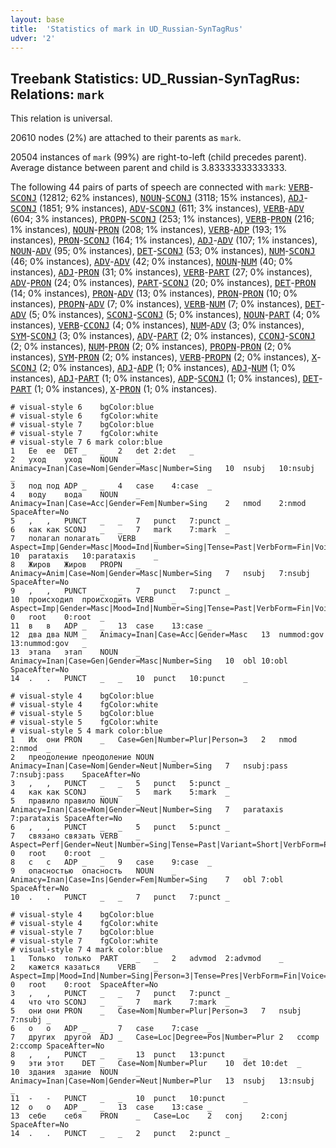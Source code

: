 ```yaml
---
layout: base
title:  'Statistics of mark in UD_Russian-SynTagRus'
udver: '2'
---
```


## Treebank Statistics: UD_Russian-SynTagRus: Relations: `mark`

This relation is universal.

20610 nodes (2%) are attached to their parents as `mark`.

20504 instances of `mark` (99%) are right-to-left (child precedes parent).
Average distance between parent and child is 3.83333333333333.

The following 44 pairs of parts of speech are connected with `mark`: <tt><a href="ru_syntagrus-pos-VERB.html">VERB</a></tt>-<tt><a href="ru_syntagrus-pos-SCONJ.html">SCONJ</a></tt> (12812; 62% instances), <tt><a href="ru_syntagrus-pos-NOUN.html">NOUN</a></tt>-<tt><a href="ru_syntagrus-pos-SCONJ.html">SCONJ</a></tt> (3118; 15% instances), <tt><a href="ru_syntagrus-pos-ADJ.html">ADJ</a></tt>-<tt><a href="ru_syntagrus-pos-SCONJ.html">SCONJ</a></tt> (1851; 9% instances), <tt><a href="ru_syntagrus-pos-ADV.html">ADV</a></tt>-<tt><a href="ru_syntagrus-pos-SCONJ.html">SCONJ</a></tt> (611; 3% instances), <tt><a href="ru_syntagrus-pos-VERB.html">VERB</a></tt>-<tt><a href="ru_syntagrus-pos-ADV.html">ADV</a></tt> (604; 3% instances), <tt><a href="ru_syntagrus-pos-PROPN.html">PROPN</a></tt>-<tt><a href="ru_syntagrus-pos-SCONJ.html">SCONJ</a></tt> (253; 1% instances), <tt><a href="ru_syntagrus-pos-VERB.html">VERB</a></tt>-<tt><a href="ru_syntagrus-pos-PRON.html">PRON</a></tt> (216; 1% instances), <tt><a href="ru_syntagrus-pos-NOUN.html">NOUN</a></tt>-<tt><a href="ru_syntagrus-pos-PRON.html">PRON</a></tt> (208; 1% instances), <tt><a href="ru_syntagrus-pos-VERB.html">VERB</a></tt>-<tt><a href="ru_syntagrus-pos-ADP.html">ADP</a></tt> (193; 1% instances), <tt><a href="ru_syntagrus-pos-PRON.html">PRON</a></tt>-<tt><a href="ru_syntagrus-pos-SCONJ.html">SCONJ</a></tt> (164; 1% instances), <tt><a href="ru_syntagrus-pos-ADJ.html">ADJ</a></tt>-<tt><a href="ru_syntagrus-pos-ADV.html">ADV</a></tt> (107; 1% instances), <tt><a href="ru_syntagrus-pos-NOUN.html">NOUN</a></tt>-<tt><a href="ru_syntagrus-pos-ADV.html">ADV</a></tt> (95; 0% instances), <tt><a href="ru_syntagrus-pos-DET.html">DET</a></tt>-<tt><a href="ru_syntagrus-pos-SCONJ.html">SCONJ</a></tt> (53; 0% instances), <tt><a href="ru_syntagrus-pos-NUM.html">NUM</a></tt>-<tt><a href="ru_syntagrus-pos-SCONJ.html">SCONJ</a></tt> (46; 0% instances), <tt><a href="ru_syntagrus-pos-ADV.html">ADV</a></tt>-<tt><a href="ru_syntagrus-pos-ADV.html">ADV</a></tt> (42; 0% instances), <tt><a href="ru_syntagrus-pos-NOUN.html">NOUN</a></tt>-<tt><a href="ru_syntagrus-pos-NUM.html">NUM</a></tt> (40; 0% instances), <tt><a href="ru_syntagrus-pos-ADJ.html">ADJ</a></tt>-<tt><a href="ru_syntagrus-pos-PRON.html">PRON</a></tt> (31; 0% instances), <tt><a href="ru_syntagrus-pos-VERB.html">VERB</a></tt>-<tt><a href="ru_syntagrus-pos-PART.html">PART</a></tt> (27; 0% instances), <tt><a href="ru_syntagrus-pos-ADV.html">ADV</a></tt>-<tt><a href="ru_syntagrus-pos-PRON.html">PRON</a></tt> (24; 0% instances), <tt><a href="ru_syntagrus-pos-PART.html">PART</a></tt>-<tt><a href="ru_syntagrus-pos-SCONJ.html">SCONJ</a></tt> (20; 0% instances), <tt><a href="ru_syntagrus-pos-DET.html">DET</a></tt>-<tt><a href="ru_syntagrus-pos-PRON.html">PRON</a></tt> (14; 0% instances), <tt><a href="ru_syntagrus-pos-PRON.html">PRON</a></tt>-<tt><a href="ru_syntagrus-pos-ADV.html">ADV</a></tt> (13; 0% instances), <tt><a href="ru_syntagrus-pos-PRON.html">PRON</a></tt>-<tt><a href="ru_syntagrus-pos-PRON.html">PRON</a></tt> (10; 0% instances), <tt><a href="ru_syntagrus-pos-PROPN.html">PROPN</a></tt>-<tt><a href="ru_syntagrus-pos-ADV.html">ADV</a></tt> (7; 0% instances), <tt><a href="ru_syntagrus-pos-VERB.html">VERB</a></tt>-<tt><a href="ru_syntagrus-pos-NUM.html">NUM</a></tt> (7; 0% instances), <tt><a href="ru_syntagrus-pos-DET.html">DET</a></tt>-<tt><a href="ru_syntagrus-pos-ADV.html">ADV</a></tt> (5; 0% instances), <tt><a href="ru_syntagrus-pos-SCONJ.html">SCONJ</a></tt>-<tt><a href="ru_syntagrus-pos-SCONJ.html">SCONJ</a></tt> (5; 0% instances), <tt><a href="ru_syntagrus-pos-NOUN.html">NOUN</a></tt>-<tt><a href="ru_syntagrus-pos-PART.html">PART</a></tt> (4; 0% instances), <tt><a href="ru_syntagrus-pos-VERB.html">VERB</a></tt>-<tt><a href="ru_syntagrus-pos-CCONJ.html">CCONJ</a></tt> (4; 0% instances), <tt><a href="ru_syntagrus-pos-NUM.html">NUM</a></tt>-<tt><a href="ru_syntagrus-pos-ADV.html">ADV</a></tt> (3; 0% instances), <tt><a href="ru_syntagrus-pos-SYM.html">SYM</a></tt>-<tt><a href="ru_syntagrus-pos-SCONJ.html">SCONJ</a></tt> (3; 0% instances), <tt><a href="ru_syntagrus-pos-ADV.html">ADV</a></tt>-<tt><a href="ru_syntagrus-pos-PART.html">PART</a></tt> (2; 0% instances), <tt><a href="ru_syntagrus-pos-CCONJ.html">CCONJ</a></tt>-<tt><a href="ru_syntagrus-pos-SCONJ.html">SCONJ</a></tt> (2; 0% instances), <tt><a href="ru_syntagrus-pos-NUM.html">NUM</a></tt>-<tt><a href="ru_syntagrus-pos-PRON.html">PRON</a></tt> (2; 0% instances), <tt><a href="ru_syntagrus-pos-PROPN.html">PROPN</a></tt>-<tt><a href="ru_syntagrus-pos-PRON.html">PRON</a></tt> (2; 0% instances), <tt><a href="ru_syntagrus-pos-SYM.html">SYM</a></tt>-<tt><a href="ru_syntagrus-pos-PRON.html">PRON</a></tt> (2; 0% instances), <tt><a href="ru_syntagrus-pos-VERB.html">VERB</a></tt>-<tt><a href="ru_syntagrus-pos-PROPN.html">PROPN</a></tt> (2; 0% instances), <tt><a href="ru_syntagrus-pos-X.html">X</a></tt>-<tt><a href="ru_syntagrus-pos-SCONJ.html">SCONJ</a></tt> (2; 0% instances), <tt><a href="ru_syntagrus-pos-ADJ.html">ADJ</a></tt>-<tt><a href="ru_syntagrus-pos-ADP.html">ADP</a></tt> (1; 0% instances), <tt><a href="ru_syntagrus-pos-ADJ.html">ADJ</a></tt>-<tt><a href="ru_syntagrus-pos-NUM.html">NUM</a></tt> (1; 0% instances), <tt><a href="ru_syntagrus-pos-ADJ.html">ADJ</a></tt>-<tt><a href="ru_syntagrus-pos-PART.html">PART</a></tt> (1; 0% instances), <tt><a href="ru_syntagrus-pos-ADP.html">ADP</a></tt>-<tt><a href="ru_syntagrus-pos-SCONJ.html">SCONJ</a></tt> (1; 0% instances), <tt><a href="ru_syntagrus-pos-DET.html">DET</a></tt>-<tt><a href="ru_syntagrus-pos-PART.html">PART</a></tt> (1; 0% instances), <tt><a href="ru_syntagrus-pos-X.html">X</a></tt>-<tt><a href="ru_syntagrus-pos-PRON.html">PRON</a></tt> (1; 0% instances).


~~~ conllu
# visual-style 6	bgColor:blue
# visual-style 6	fgColor:white
# visual-style 7	bgColor:blue
# visual-style 7	fgColor:white
# visual-style 7 6 mark	color:blue
1	Ее	ее	DET	_	_	2	det	2:det	_
2	уход	уход	NOUN	_	Animacy=Inan|Case=Nom|Gender=Masc|Number=Sing	10	nsubj	10:nsubj	_
3	под	под	ADP	_	_	4	case	4:case	_
4	воду	вода	NOUN	_	Animacy=Inan|Case=Acc|Gender=Fem|Number=Sing	2	nmod	2:nmod	SpaceAfter=No
5	,	,	PUNCT	_	_	7	punct	7:punct	_
6	как	как	SCONJ	_	_	7	mark	7:mark	_
7	полагал	полагать	VERB	_	Aspect=Imp|Gender=Masc|Mood=Ind|Number=Sing|Tense=Past|VerbForm=Fin|Voice=Act	10	parataxis	10:parataxis	_
8	Жиров	Жиров	PROPN	_	Animacy=Anim|Case=Nom|Gender=Masc|Number=Sing	7	nsubj	7:nsubj	SpaceAfter=No
9	,	,	PUNCT	_	_	7	punct	7:punct	_
10	происходил	происходить	VERB	_	Aspect=Imp|Gender=Masc|Mood=Ind|Number=Sing|Tense=Past|VerbForm=Fin|Voice=Act	0	root	0:root	_
11	в	в	ADP	_	_	13	case	13:case	_
12	два	два	NUM	_	Animacy=Inan|Case=Acc|Gender=Masc	13	nummod:gov	13:nummod:gov	_
13	этапа	этап	NOUN	_	Animacy=Inan|Case=Gen|Gender=Masc|Number=Sing	10	obl	10:obl	SpaceAfter=No
14	.	.	PUNCT	_	_	10	punct	10:punct	_

~~~


~~~ conllu
# visual-style 4	bgColor:blue
# visual-style 4	fgColor:white
# visual-style 5	bgColor:blue
# visual-style 5	fgColor:white
# visual-style 5 4 mark	color:blue
1	Их	они	PRON	_	Case=Gen|Number=Plur|Person=3	2	nmod	2:nmod	_
2	преодоление	преодоление	NOUN	_	Animacy=Inan|Case=Nom|Gender=Neut|Number=Sing	7	nsubj:pass	7:nsubj:pass	SpaceAfter=No
3	,	,	PUNCT	_	_	5	punct	5:punct	_
4	как	как	SCONJ	_	_	5	mark	5:mark	_
5	правило	правило	NOUN	_	Animacy=Inan|Case=Nom|Gender=Neut|Number=Sing	7	parataxis	7:parataxis	SpaceAfter=No
6	,	,	PUNCT	_	_	5	punct	5:punct	_
7	связано	связать	VERB	_	Aspect=Perf|Gender=Neut|Number=Sing|Tense=Past|Variant=Short|VerbForm=Part|Voice=Pass	0	root	0:root	_
8	с	с	ADP	_	_	9	case	9:case	_
9	опасностью	опасность	NOUN	_	Animacy=Inan|Case=Ins|Gender=Fem|Number=Sing	7	obl	7:obl	SpaceAfter=No
10	.	.	PUNCT	_	_	7	punct	7:punct	_

~~~


~~~ conllu
# visual-style 4	bgColor:blue
# visual-style 4	fgColor:white
# visual-style 7	bgColor:blue
# visual-style 7	fgColor:white
# visual-style 7 4 mark	color:blue
1	Только	только	PART	_	_	2	advmod	2:advmod	_
2	кажется	казаться	VERB	_	Aspect=Imp|Mood=Ind|Number=Sing|Person=3|Tense=Pres|VerbForm=Fin|Voice=Mid	0	root	0:root	SpaceAfter=No
3	,	,	PUNCT	_	_	7	punct	7:punct	_
4	что	что	SCONJ	_	_	7	mark	7:mark	_
5	они	они	PRON	_	Case=Nom|Number=Plur|Person=3	7	nsubj	7:nsubj	_
6	о	о	ADP	_	_	7	case	7:case	_
7	других	другой	ADJ	_	Case=Loc|Degree=Pos|Number=Plur	2	ccomp	2:ccomp	SpaceAfter=No
8	,	,	PUNCT	_	_	13	punct	13:punct	_
9	эти	этот	DET	_	Case=Nom|Number=Plur	10	det	10:det	_
10	здания	здание	NOUN	_	Animacy=Inan|Case=Nom|Gender=Neut|Number=Plur	13	nsubj	13:nsubj	_
11	-	-	PUNCT	_	_	10	punct	10:punct	_
12	о	о	ADP	_	_	13	case	13:case	_
13	себе	себя	PRON	_	Case=Loc	2	conj	2:conj	SpaceAfter=No
14	.	.	PUNCT	_	_	2	punct	2:punct	_

~~~


